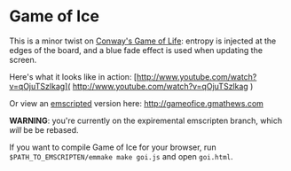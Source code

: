 Game of Ice
===========

This is a minor twist on [Conway's Game of Life](
http://en.wikipedia.org/wiki/Conway%27s_Game_of_Life ): entropy is injected at
the edges of the board, and a blue fade effect is used when updating the
screen.

Here's what it looks like in action:
[http://www.youtube.com/watch?v=qOjuTSzlkag](
http://www.youtube.com/watch?v=qOjuTSzlkag )

Or view an [emscripted]( https://github.com/kripken/emscripten ) version here:
<http://gameofice.gmathews.com>

**WARNING**: you're currently on the expiremental emscripten branch, which
*will* be be rebased.

If you want to compile Game of Ice for your browser, run
`$PATH_TO_EMSCRIPTEN/emmake make goi.js` and open `goi.html`.

